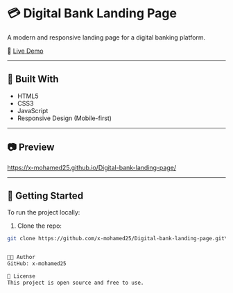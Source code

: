 # 💳 Digital Bank Landing Page

A modern and responsive landing page for a digital banking platform.

🔗 [Live Demo](https://x-mohamed25.github.io/Digital-bank-landing-page/)

---

## 🔧 Built With

- HTML5
- CSS3
- JavaScript
- Responsive Design (Mobile-first)

---

## 📷 Preview

https://x-mohamed25.github.io/Digital-bank-landing-page/


---

## 🚀 Getting Started

To run the project locally:

1. Clone the repo:
```bash
git clone https://github.com/x-mohamed25/Digital-bank-landing-page.git\\


👨‍💻 Author
GitHub: x-mohamed25

📄 License
This project is open source and free to use.





